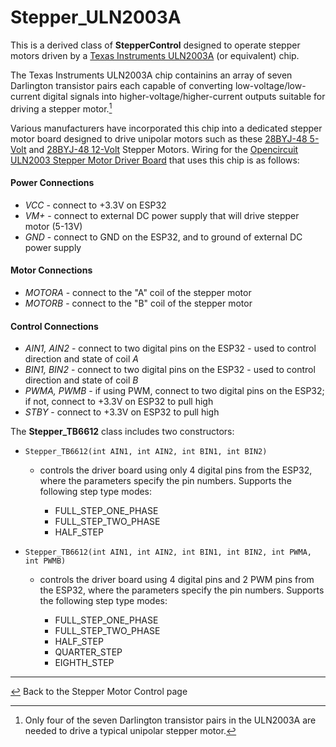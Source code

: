 # Stepper_ULN2003A

This is a derived class of **StepperControl** designed to operate stepper motors driven by a [Texas Instruments ULN2003A](https://www.ti.com/lit/ds/symlink/uln2003a.pdf) (or equivalent) chip.

The Texas Instruments ULN2003A chip containins an array of seven Darlington transistor pairs each capable of converting low-voltage/low-current digital signals into higher-voltage/higher-current outputs suitable for driving a stepper motor.[^1]

[^1]: Only four of the seven Darlington transistor pairs in the ULN2003A are needed to drive a typical unipolar stepper motor.

Various manufacturers have incorporated this chip into a dedicated stepper motor board designed to drive unipolar motors such as these [28BYJ-48 5-Volt](https://opencircuit.shop/product/28byj-48-5v-stepper-motor-4-phase-5-wire) and [28BYJ-48 12-Volt](https://opencircuit.shop/product/28byj-48-12v-stepper-motor-4-phase-5-wire) Stepper Motors.  Wiring for the [Opencircuit ULN2003 Stepper Motor Driver Board](https://opencircuit.shop/product/uln2003-stepper-motor-driver-module) that uses this chip is as follows:

#### **Power Connections**
  * *VCC* - connect to +3.3V on ESP32
  * *VM+* - connect to external DC power supply that will drive stepper motor (5-13V)
  * *GND* - connect to GND on the ESP32, and to ground of external DC power supply
#### **Motor Connections**
  *  *MOTORA* - connect to the "A" coil of the stepper motor
  *  *MOTORB* - connect to the "B" coil of the stepper motor
#### **Control Connections**
  * *AIN1, AIN2* - connect to two digital pins on the ESP32 - used to control direction and state of coil *A*
  * *BIN1, BIN2* - connect to two digital pins on the ESP32 - used to control direction and state of coil *B*
  * *PWMA, PWMB* - if using PWM, connect to two digital pins on the ESP32; if not, connect to +3.3V on ESP32 to pull high
  * *STBY* - connect to +3.3V on ESP32 to pull high
 
The **Stepper_TB6612** class includes two constructors:
  * `Stepper_TB6612(int AIN1, int AIN2, int BIN1, int BIN2)`
    * controls the driver board using only 4 digital pins from the ESP32, where the parameters specify the pin numbers.  Supports the following step type modes:
      
      * FULL_STEP_ONE_PHASE
      * FULL_STEP_TWO_PHASE
      * HALF_STEP
      
  * `Stepper_TB6612(int AIN1, int AIN2, int BIN1, int BIN2, int PWMA, int PWMB)`
    * controls the driver board using 4 digital pins and 2 PWM pins from the ESP32, where the parameters specify the pin numbers.  Supports the following step type modes:
      
      * FULL_STEP_ONE_PHASE
      * FULL_STEP_TWO_PHASE
      * HALF_STEP
      * QUARTER_STEP
      * EIGHTH_STEP
                
---

[↩️](../Stepper.md) Back to the Stepper Motor Control page
